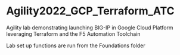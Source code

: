 # Agility2022_GCP_Terraform_ATC
Agility lab demonstrating launching BIG-IP in Google Cloud Platform leveraging Terraform and the F5 Automation Toolchain

Lab set up functions are run from the Foundations folder
